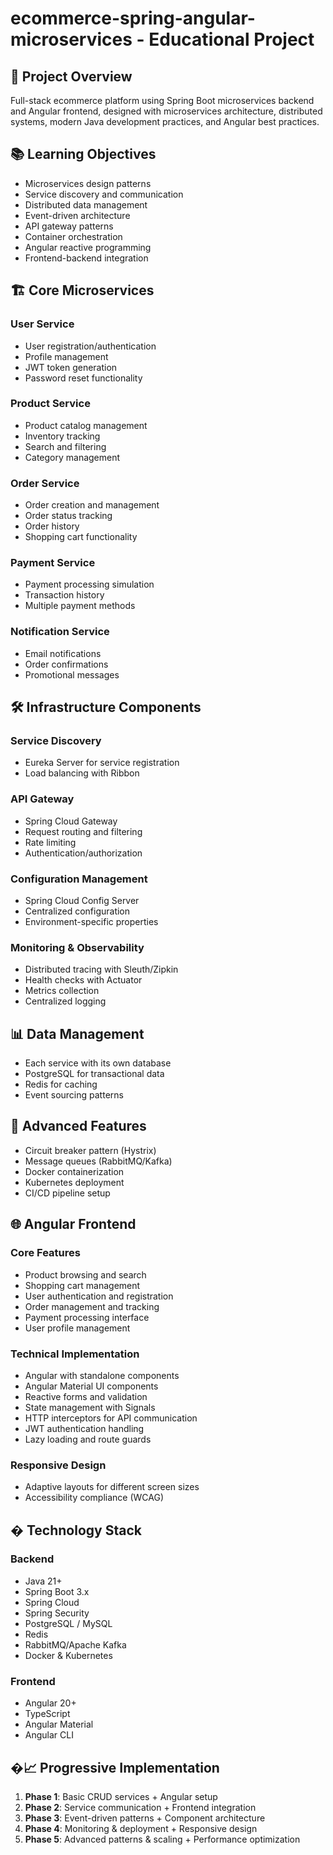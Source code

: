 # ecommerce-spring-angular-microservices - Educational Project

## 🎯 **Project Overview**
Full-stack ecommerce platform using Spring Boot microservices backend and Angular frontend, designed with microservices architecture, distributed systems, modern Java development practices, and Angular best practices.

## 📚 **Learning Objectives**
- Microservices design patterns
- Service discovery and communication
- Distributed data management
- Event-driven architecture
- API gateway patterns
- Container orchestration
- Angular reactive programming
- Frontend-backend integration

## 🏗️ **Core Microservices**

### **User Service**
- User registration/authentication
- Profile management
- JWT token generation
- Password reset functionality

### **Product Service**
- Product catalog management
- Inventory tracking
- Search and filtering
- Category management

### **Order Service**
- Order creation and management
- Order status tracking
- Order history
- Shopping cart functionality

### **Payment Service**
- Payment processing simulation
- Transaction history
- Multiple payment methods

### **Notification Service**
- Email notifications
- Order confirmations
- Promotional messages

## 🛠️ **Infrastructure Components**

### **Service Discovery**
- Eureka Server for service registration
- Load balancing with Ribbon

### **API Gateway**
- Spring Cloud Gateway
- Request routing and filtering
- Rate limiting
- Authentication/authorization

### **Configuration Management**
- Spring Cloud Config Server
- Centralized configuration
- Environment-specific properties

### **Monitoring & Observability**
- Distributed tracing with Sleuth/Zipkin
- Health checks with Actuator
- Metrics collection
- Centralized logging

## 📊 **Data Management**
- Each service with its own database
- PostgreSQL for transactional data
- Redis for caching
- Event sourcing patterns

## 🚀 **Advanced Features**
- Circuit breaker pattern (Hystrix)
- Message queues (RabbitMQ/Kafka)
- Docker containerization
- Kubernetes deployment
- CI/CD pipeline setup

## 🌐 **Angular Frontend**

### **Core Features**
- Product browsing and search
- Shopping cart management
- User authentication and registration
- Order management and tracking
- Payment processing interface
- User profile management

### **Technical Implementation**
- Angular with standalone components
- Angular Material UI components
- Reactive forms and validation
- State management with Signals
- HTTP interceptors for API communication
- JWT authentication handling
- Lazy loading and route guards

### **Responsive Design**
- Adaptive layouts for different screen sizes
- Accessibility compliance (WCAG)

## � **Technology Stack**

### **Backend**
- Java 21+
- Spring Boot 3.x
- Spring Cloud
- Spring Security
- PostgreSQL / MySQL
- Redis
- RabbitMQ/Apache Kafka
- Docker & Kubernetes

### **Frontend**
- Angular 20+
- TypeScript
- Angular Material
- Angular CLI

## �📈 **Progressive Implementation**
1. **Phase 1**: Basic CRUD services + Angular setup
2. **Phase 2**: Service communication + Frontend integration
3. **Phase 3**: Event-driven patterns + Component architecture
4. **Phase 4**: Monitoring & deployment + Responsive design
5. **Phase 5**: Advanced patterns & scaling + Performance optimization
